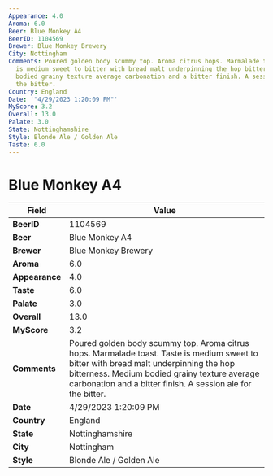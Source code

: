 ```yaml
---
Appearance: 4.0
Aroma: 6.0
Beer: Blue Monkey A4
BeerID: 1104569
Brewer: Blue Monkey Brewery
City: Nottingham
Comments: Poured golden body scummy top. Aroma citrus hops. Marmalade toast. Taste
  is medium sweet to bitter with bread malt underpinning the hop bitterness. Medium
  bodied grainy texture average carbonation and a bitter finish. A session ale for
  the bitter.
Country: England
Date: '"4/29/2023 1:20:09 PM"'
MyScore: 3.2
Overall: 13.0
Palate: 3.0
State: Nottinghamshire
Style: Blonde Ale / Golden Ale
Taste: 6.0
---
```


# Blue Monkey A4

| Field         | Value |
|---------------|-------|
| **BeerID** | 1104569 |
| **Beer** | Blue Monkey A4 |
| **Brewer** | Blue Monkey Brewery |
| **Aroma** | 6.0 |
| **Appearance** | 4.0 |
| **Taste** | 6.0 |
| **Palate** | 3.0 |
| **Overall** | 13.0 |
| **MyScore** | 3.2 |
| **Comments** | Poured golden body scummy top. Aroma citrus hops. Marmalade toast. Taste is medium sweet to bitter with bread malt underpinning the hop bitterness. Medium bodied grainy texture average carbonation and a bitter finish. A session ale for the bitter. |
| **Date** | 4/29/2023 1:20:09 PM |
| **Country** | England |
| **State** | Nottinghamshire |
| **City** | Nottingham |
| **Style** | Blonde Ale / Golden Ale |
